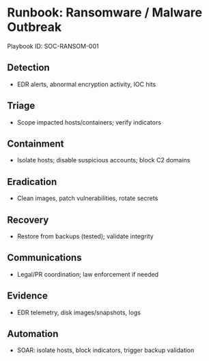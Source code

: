 # Runbook: Ransomware / Malware Outbreak

Playbook ID: SOC-RANSOM-001

## Detection
- EDR alerts, abnormal encryption activity, IOC hits

## Triage
- Scope impacted hosts/containers; verify indicators

## Containment
- Isolate hosts; disable suspicious accounts; block C2 domains

## Eradication
- Clean images, patch vulnerabilities, rotate secrets

## Recovery
- Restore from backups (tested); validate integrity

## Communications
- Legal/PR coordination; law enforcement if needed

## Evidence
- EDR telemetry, disk images/snapshots, logs

## Automation
- SOAR: isolate hosts, block indicators, trigger backup validation
